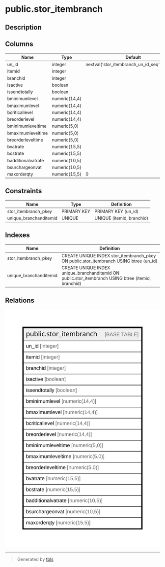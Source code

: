 # public.stor_itembranch

## Description

## Columns

| Name | Type | Default | Nullable | Children | Parents | Comment |
| ---- | ---- | ------- | -------- | -------- | ------- | ------- |
| un_id | integer | nextval('stor_itembranch_un_id_seq'::regclass) | false |  |  |  |
| itemid | integer |  | true |  |  |  |
| branchid | integer |  | true |  |  |  |
| isactive | boolean |  | true |  |  |  |
| issendtotally | boolean |  | true |  |  |  |
| bminimumlevel | numeric(14,4) |  | true |  |  |  |
| bmaximumlevel | numeric(14,4) |  | true |  |  |  |
| bcriticallevel | numeric(14,4) |  | true |  |  |  |
| breorderlevel | numeric(14,4) |  | true |  |  |  |
| bminimumleveltime | numeric(5,0) |  | true |  |  |  |
| bmaximumleveltime | numeric(5,0) |  | true |  |  |  |
| breorderleveltime | numeric(5,0) |  | true |  |  |  |
| bvatrate | numeric(15,5) |  | true |  |  |  |
| bcstrate | numeric(15,5) |  | true |  |  |  |
| badditionalvatrate | numeric(10,5) |  | true |  |  |  |
| bsurchargeonvat | numeric(10,5) |  | true |  |  |  |
| maxorderqty | numeric(15,5) | 0 | true |  |  |  |

## Constraints

| Name | Type | Definition |
| ---- | ---- | ---------- |
| stor_itembranch_pkey | PRIMARY KEY | PRIMARY KEY (un_id) |
| unique_branchanditemid | UNIQUE | UNIQUE (itemid, branchid) |

## Indexes

| Name | Definition |
| ---- | ---------- |
| stor_itembranch_pkey | CREATE UNIQUE INDEX stor_itembranch_pkey ON public.stor_itembranch USING btree (un_id) |
| unique_branchanditemid | CREATE UNIQUE INDEX unique_branchanditemid ON public.stor_itembranch USING btree (itemid, branchid) |

## Relations

![er](public.stor_itembranch.svg)

---

> Generated by [tbls](https://github.com/k1LoW/tbls)
